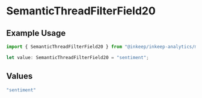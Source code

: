 # SemanticThreadFilterField20

## Example Usage

```typescript
import { SemanticThreadFilterField20 } from "@inkeep/inkeep-analytics/models/components";

let value: SemanticThreadFilterField20 = "sentiment";
```

## Values

```typescript
"sentiment"
```
